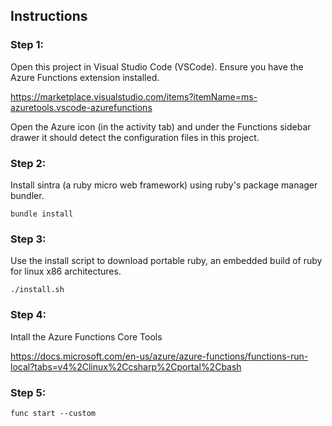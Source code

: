 ## Instructions

### Step 1:
Open this project in Visual Studio Code (VSCode).
Ensure you have the Azure Functions extension installed.

https://marketplace.visualstudio.com/items?itemName=ms-azuretools.vscode-azurefunctions

Open the Azure icon (in the activity tab) and under the Functions sidebar drawer it should detect the configuration files in this project.

### Step 2:
Install sintra (a ruby micro web framework) using ruby's package manager bundler.

```
bundle install
```

### Step 3:

Use the install script to download portable ruby, an embedded build of ruby for linux x86 architectures.
```
./install.sh
```

### Step 4:

Intall the Azure Functions Core Tools

https://docs.microsoft.com/en-us/azure/azure-functions/functions-run-local?tabs=v4%2Clinux%2Ccsharp%2Cportal%2Cbash

### Step 5:

```
func start --custom
```